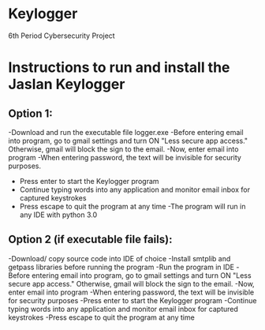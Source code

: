 # Keylogger
6th Period Cybersecurity Project

# Instructions to run and install the Jaslan Keylogger
## Option 1:
-Download and run the executable file logger.exe
-Before entering email into program, go to gmail settings and turn ON "Less secure app access." Otherwise, gmail will block the sign to the email. 
-Now, enter email into program
-When entering password, the text will be invisible for security purposes.
- Press enter to start the Keylogger program
- Continue typing words into any application and monitor email inbox for captured keystrokes
- Press escape to quit the program at any time
 -The program will run in any IDE with python 3.0 
## Option 2 (if executable file fails):
-Download/ copy source code into IDE of choice
-Install smtplib and getpass libraries before running the program
-Run the program in IDE
-Before entering email into program, go to gmail settings and turn ON "Less secure app access." Otherwise, gmail will block the sign to the email. 
-Now, enter email into program
-When entering password, the text will be invisible for security purposes
-Press enter to start the Keylogger program
-Continue typing words into any application and monitor email inbox for captured keystrokes
-Press escape to quit the program at any time
